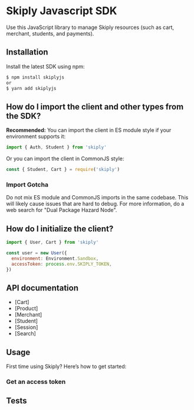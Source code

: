 
# Skiply Javascript SDK

Use this JavaScript library to manage Skiply resources (such as cart, merchant, students, and payments).

## Installation

Install the latest SDK using npm:
```sh
$ npm install skiplyjs
or
$ yarn add skiplyjs
```

## How do I import the client and other types from the SDK?
**Recommended:** You can import the client in ES module style if your environment supports it:

```javascript
import { Auth, Student } from 'skiply'
```

Or you can import the client in CommonJS style:

```javascript
const { Student, Cart } = require('skiply')
```

### Import Gotcha

Do not mix ES module and CommonJS imports in the same codebase. This will likely cause issues that are hard to debug. For more information, do a web search for "Dual Package Hazard Node".

## How do I initialize the client?

```javascript
import { User, Cart } from 'skiply'

const user = new User({
  environment: Environment.Sandbox,
  accessToken: process.env.SKIPLY_TOKEN,
})
```
## API documentation


* [Cart]
* [Product]
* [Merchant]
* [Student]
* [Session]
* [Search]

## Usage

First time using Skiply? Here’s how to get started:


### Get an access token



## Tests




